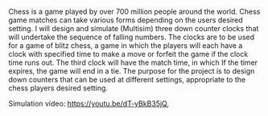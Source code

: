 Chess is a game played by over 700 million people around the world. Chess game matches can take various forms depending on the users desired setting. I will design and simulate (Multisim) three down counter clocks that will undertake the sequence of falling numbers. The clocks are to be used for a game of blitz chess, a game in which the players will each have a clock with specified time to make a move or forfeit the game if the clock time runs out. The third clock will have the match time, in which If the timer expires, the game will end in a tie. The purpose for the project is to design down counters that can be used at different settings, appropriate to the chess players desired setting. 

Simulation video: https://youtu.be/dT-yBkB35jQ,
